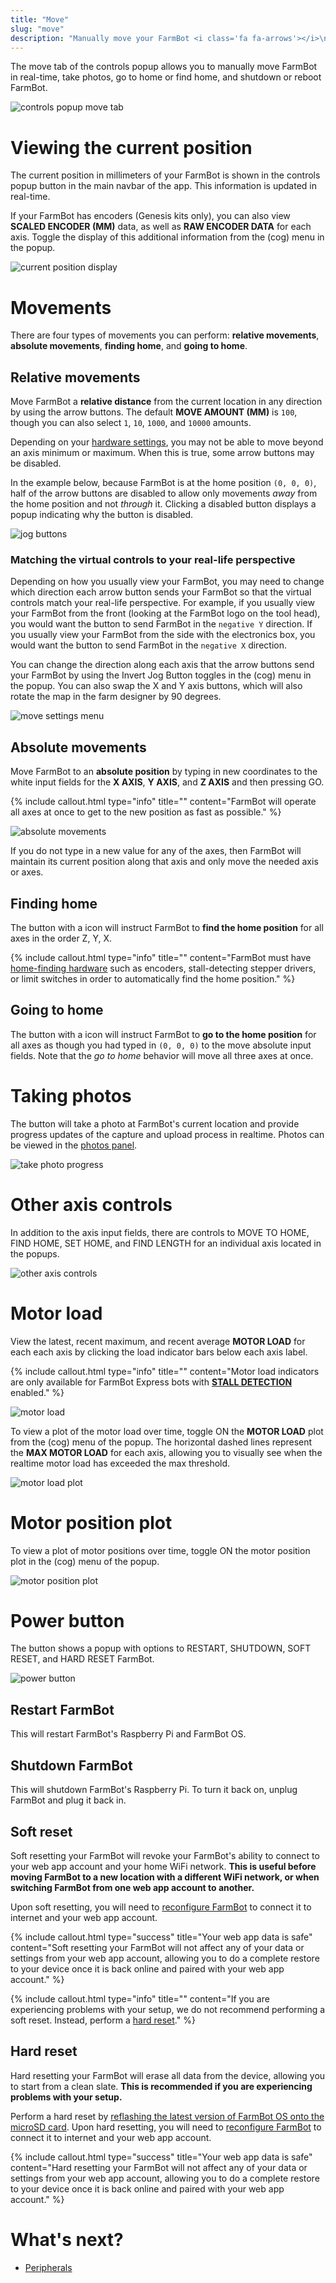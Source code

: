 ```yaml
---
title: "Move"
slug: "move"
description: "Manually move your FarmBot <i class='fa fa-arrows'></i>\n[Open this popup in the app](https://my.farm.bot/app/designer/controls)"
---
```


The move tab of the controls popup allows you to manually move FarmBot in real-time, take photos, go to home or find home, and shutdown or reboot FarmBot.

![controls popup move tab](_images/controls_popup_move_tab.png)

# Viewing the current position

The current position in millimeters of your FarmBot is shown in the controls popup button in the main navbar of the app. This information is updated in real-time.

If your FarmBot has encoders (Genesis kits only), you can also view **SCALED ENCODER (MM)** data, as well as **RAW ENCODER DATA** for each axis. Toggle the display of this additional information from the (cog) menu in the popup.

![current position display](_images/current_position_display.png)

# Movements

There are four types of movements you can perform: **relative movements**, **absolute movements**, **finding home**, and **going to home**.

## Relative movements

Move FarmBot a **relative distance** from the current location in any direction by using the <span class="fb-button fb-gray"><i class='fa fa-arrow-left'></i></span> <span class="fb-button fb-gray"><i class='fa fa-arrow-down'></i></span> <span class="fb-button fb-gray"><i class='fa fa-arrow-up'></i></span> <span class="fb-button fb-gray"><i class='fa fa-arrow-right'></i></span> arrow buttons. The default **MOVE AMOUNT (MM)** is `100`, though you can also select `1`, `10`, `1000`, and `10000` amounts.

Depending on your [hardware settings](../settings.md), you may not be able to move beyond an axis minimum or maximum. When this is true, some arrow buttons may be disabled.

In the example below, because FarmBot is at the home position `(0, 0, 0)`, half of the arrow buttons are disabled to allow only movements *away* from the home position and not *through* it. Clicking a disabled button displays a popup indicating why the button is disabled.

![jog buttons](_images/jog_buttons.png)

### Matching the virtual controls to your real-life perspective

Depending on how you usually view your FarmBot, you may need to change which direction each arrow button sends your FarmBot so that the virtual controls match your real-life perspective. For example, if you usually view your FarmBot from the front (looking at the FarmBot logo on the tool head), you would want the <span class="fb-button fb-gray"><i class='fa fa-arrow-left'></i></span> button to send FarmBot in the `negative Y` direction. If you usually view your FarmBot from the side with the electronics box, you would want the <span class="fb-button fb-gray"><i class='fa fa-arrow-left'></i></span> button to send FarmBot in the `negative X` direction.

You can change the direction along each axis that the arrow buttons send your FarmBot by using the Invert Jog Button toggles in the (cog) menu in the popup. You can also swap the X and Y axis buttons, which will also rotate the map in the farm designer by 90 degrees.

![move settings menu](_images/move_settings_menu.png)

## Absolute movements

Move FarmBot to an **absolute position** by typing in new coordinates to the white input fields for the **X AXIS**, **Y AXIS**, and **Z AXIS** and then pressing <span class="fb-button fb-green">GO</span>.

{%
include callout.html
type="info"
title=""
content="FarmBot will operate all axes at once to get to the new position as fast as possible."
%}

![absolute movements](_images/absolute_movements.png)

If you do not type in a new value for any of the axes, then FarmBot will maintain its current position along that axis and only move the needed axis or axes.

## Finding home

The <span class="fb-button fb-gray"><i class='fa fa-home'></i></span> button with a <i class='fa fa-search'></i> icon will instruct FarmBot to **find the home position** for all axes in the order Z, Y, X.

{%
include callout.html
type="info"
title=""
content="FarmBot must have [home-finding hardware](../settings/stall-detection.md) such as encoders, stall-detecting stepper drivers, or limit switches in order to automatically find the home position."
%}

## Going to home

The <span class="fb-button fb-gray"><i class='fa fa-home'></i></span> button with a <i class='fa fa-arrow-left'></i> icon will instruct FarmBot to **go to the home position** for all axes as though you had typed in `(0, 0, 0)` to the move absolute input fields. Note that the _go to home_ behavior will move all three axes at once.

# Taking photos

The <span class="fb-button fb-gray"><i class='fa fa-camera'></i></span> button will take a photo at FarmBot's current location and provide progress updates of the capture and upload process in realtime. Photos can be viewed in the [photos panel](../photos.md).

![take photo progress](_images/take_photo_progress.gif)

# Other axis controls

In addition to the axis input fields, there are controls to <span class="fb-button fb-yellow">MOVE TO HOME</span>, <span class="fb-button fb-yellow">FIND HOME</span>, <span class="fb-button fb-yellow">SET HOME</span>, and <span class="fb-button fb-yellow">FIND LENGTH</span> for an individual axis located in the <i class='fa fa-ellipsis-v'></i> popups.

![other axis controls](_images/other_axis_controls.png)

# Motor load

View the latest, recent maximum, and recent average **MOTOR LOAD** for each each axis by clicking the load indicator bars below each axis label.

{%
include callout.html
type="info"
title=""
content="Motor load indicators are only available for FarmBot Express bots with **[STALL DETECTION](../settings/stall-detection.md)** enabled."
%}

![motor load](_images/motor_load.png)

To view a plot of the motor load over time, toggle <span class="fb-peripheral-on">ON</span> the **MOTOR LOAD** plot from the (cog) menu of the popup. The horizontal dashed lines represent the **MAX MOTOR LOAD** for each axis, allowing you to visually see when the realtime motor load has exceeded the max threshold.

![motor load plot](_images/motor_load_plot.png)

# Motor position plot

To view a plot of motor positions over time, toggle <span class="fb-peripheral-on">ON</span> the motor position plot in the (cog) menu of the popup.

![motor position plot](_images/motor_position_plot.png)

# Power button

The <span class="fb-button fb-gray"><i class='fa fa-power-off'></i></span> button shows a popup with options to <span class="fb-button fb-yellow">RESTART</span>, <span class="fb-button fb-red">SHUTDOWN</span>, <span class="fb-button fb-red">SOFT RESET</span>, and <span class="fb-button fb-red">HARD RESET</span> FarmBot.

![power button](_images/power_button.png)

## Restart FarmBot

This will restart FarmBot's Raspberry Pi and FarmBot OS.

## Shutdown FarmBot

This will shutdown FarmBot's Raspberry Pi. To turn it back on, unplug FarmBot and plug it back in.

## Soft reset

Soft resetting your FarmBot will revoke your FarmBot's ability to connect to your web app account and your home WiFi network. **This is useful before moving FarmBot to a new location with a different WiFi network, or when switching FarmBot from one web app account to another.**

Upon soft resetting, you will need to [reconfigure FarmBot](http://configure.farm.bot) to connect it to internet and your web app account.

{%
include callout.html
type="success"
title="Your web app data is safe"
content="Soft resetting your FarmBot will not affect any of your data or settings from your web app account, allowing you to do a complete restore to your device once it is back online and paired with your web app account."
%}

{%
include callout.html
type="info"
title=""
content="If you are experiencing problems with your setup, we do not recommend performing a soft reset. Instead, perform a [hard reset](#hard-reset)."
%}

## Hard reset

Hard resetting your FarmBot will erase all data from the device, allowing you to start from a clean slate. **This is recommended if you are experiencing problems with your setup.**

Perform a hard reset by [reflashing the latest version of FarmBot OS onto the microSD card](../../farmbot-os/intro.md). Upon hard resetting, you will need to [reconfigure FarmBot](http://configure.farm.bot) to connect it to internet and your web app account.

{%
include callout.html
type="success"
title="Your web app data is safe"
content="Hard resetting your FarmBot will not affect any of your data or settings from your web app account, allowing you to do a complete restore to your device once it is back online and paired with your web app account."
%}


# What's next?

 * [Peripherals](peripherals.md)
